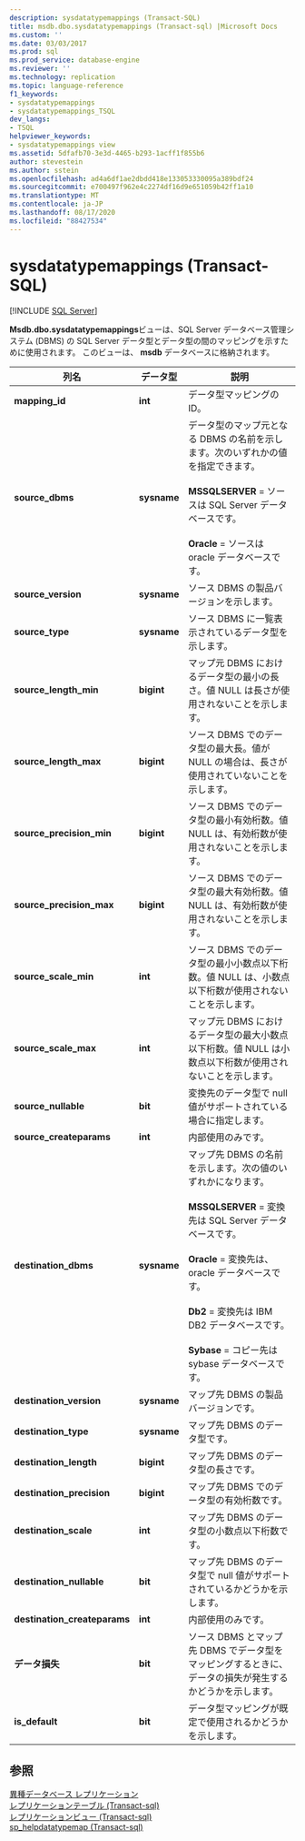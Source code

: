 ```yaml
---
description: sysdatatypemappings (Transact-SQL)
title: msdb.dbo.sysdatatypemappings (Transact-sql) |Microsoft Docs
ms.custom: ''
ms.date: 03/03/2017
ms.prod: sql
ms.prod_service: database-engine
ms.reviewer: ''
ms.technology: replication
ms.topic: language-reference
f1_keywords:
- sysdatatypemappings
- sysdatatypemappings_TSQL
dev_langs:
- TSQL
helpviewer_keywords:
- sysdatatypemappings view
ms.assetid: 5dfafb70-3e3d-4465-b293-1acff1f855b6
author: stevestein
ms.author: sstein
ms.openlocfilehash: ad4a6df1ae2dbdd418e133053330095a389bdf24
ms.sourcegitcommit: e700497f962e4c2274df16d9e651059b42ff1a10
ms.translationtype: MT
ms.contentlocale: ja-JP
ms.lasthandoff: 08/17/2020
ms.locfileid: "88427534"
---
```

# <a name="sysdatatypemappings-transact-sql"></a>sysdatatypemappings (Transact-SQL)
[!INCLUDE [SQL Server](../../includes/applies-to-version/sqlserver.md)]

  **Msdb.dbo.sysdatatypemappings**ビューは、SQL Server データベース管理システム (DBMS) の SQL Server データ型とデータ型の間のマッピングを示すために使用されます。 このビューは、 **msdb** データベースに格納されます。  
  
|列名|データ型|説明|  
|-----------------|---------------|-----------------|  
|**mapping_id**|**int**|データ型マッピングの ID。|  
|**source_dbms**|**sysname**|データ型のマップ元となる DBMS の名前を示します。次のいずれかの値を指定できます。<br /><br /> **MSSQLSERVER** = ソースは SQL Server データベースです。<br /><br /> **Oracle** = ソースは oracle データベースです。|  
|**source_version**|**sysname**|ソース DBMS の製品バージョンを示します。|  
|**source_type**|**sysname**|ソース DBMS に一覧表示されているデータ型を示します。|  
|**source_length_min**|**bigint**|マップ元 DBMS におけるデータ型の最小の長さ。値 NULL は長さが使用されないことを示します。|  
|**source_length_max**|**bigint**|ソース DBMS でのデータ型の最大長。値が NULL の場合は、長さが使用されていないことを示します。|  
|**source_precision_min**|**bigint**|ソース DBMS でのデータ型の最小有効桁数。値 NULL は、有効桁数が使用されないことを示します。|  
|**source_precision_max**|**bigint**|ソース DBMS でのデータ型の最大有効桁数。値 NULL は、有効桁数が使用されないことを示します。|  
|**source_scale_min**|**int**|ソース DBMS でのデータ型の最小小数点以下桁数。値 NULL は、小数点以下桁数が使用されないことを示します。|  
|**source_scale_max**|**int**|マップ元 DBMS におけるデータ型の最大小数点以下桁数。値 NULL は小数点以下桁数が使用されないことを示します。|  
|**source_nullable**|**bit**|変換先のデータ型で null 値がサポートされている場合に指定します。|  
|**source_createparams**|**int**|内部使用のみです。|  
|**destination_dbms**|**sysname**|マップ先 DBMS の名前を示します。次の値のいずれかになります。<br /><br /> **MSSQLSERVER** = 変換先は SQL Server データベースです。<br /><br /> **Oracle** = 変換先は、oracle データベースです。<br /><br /> **Db2** = 変換先は IBM DB2 データベースです。<br /><br /> **Sybase** = コピー先は sybase データベースです。|  
|**destination_version**|**sysname**|マップ先 DBMS の製品バージョンです。|  
|**destination_type**|**sysname**|マップ先 DBMS のデータ型です。|  
|**destination_length**|**bigint**|マップ先 DBMS のデータ型の長さです。|  
|**destination_precision**|**bigint**|マップ先 DBMS でのデータ型の有効桁数です。|  
|**destination_scale**|**int**|マップ先 DBMS のデータ型の小数点以下桁数です。|  
|**destination_nullable**|**bit**|マップ先 DBMS のデータ型で null 値がサポートされているかどうかを示します。|  
|**destination_createparams**|**int**|内部使用のみです。|  
|**データ損失**|**bit**|ソース DBMS とマップ先 DBMS でデータ型をマッピングするときに、データの損失が発生するかどうかを示します。|  
|**is_default**|**bit**|データ型マッピングが既定で使用されるかどうかを示します。|  
  
## <a name="see-also"></a>参照  
 [異種データベース レプリケーション](../../relational-databases/replication/non-sql/heterogeneous-database-replication.md)   
 [レプリケーションテーブル &#40;Transact-sql&#41;](../../relational-databases/system-tables/replication-tables-transact-sql.md)   
 [レプリケーションビュー &#40;Transact-sql&#41;](../../relational-databases/system-views/replication-views-transact-sql.md)   
 [sp_helpdatatypemap &#40;Transact-sql&#41;](../../relational-databases/system-stored-procedures/sp-helpdatatypemap-transact-sql.md)  
  
  
